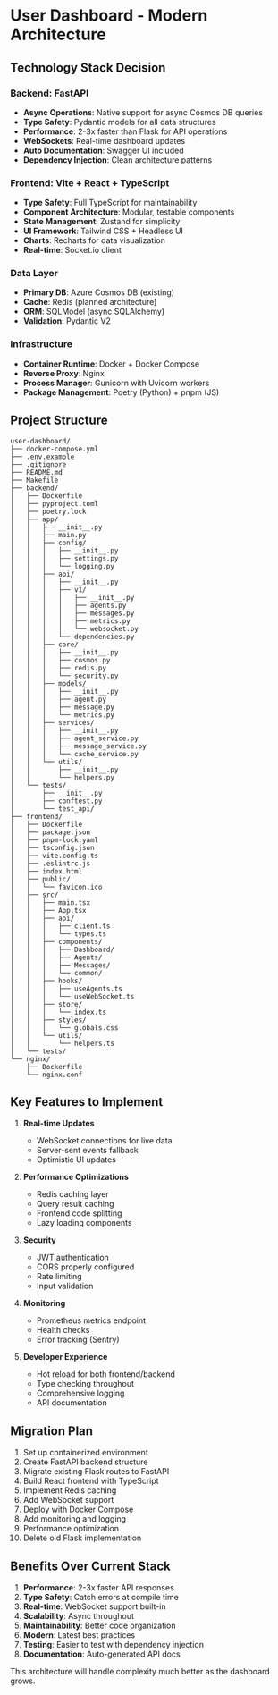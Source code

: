 # User Dashboard - Modern Architecture

## Technology Stack Decision

### Backend: FastAPI
- **Async Operations**: Native support for async Cosmos DB queries
- **Type Safety**: Pydantic models for all data structures
- **Performance**: 2-3x faster than Flask for API operations
- **WebSockets**: Real-time dashboard updates
- **Auto Documentation**: Swagger UI included
- **Dependency Injection**: Clean architecture patterns

### Frontend: Vite + React + TypeScript
- **Type Safety**: Full TypeScript for maintainability
- **Component Architecture**: Modular, testable components
- **State Management**: Zustand for simplicity
- **UI Framework**: Tailwind CSS + Headless UI
- **Charts**: Recharts for data visualization
- **Real-time**: Socket.io client

### Data Layer
- **Primary DB**: Azure Cosmos DB (existing)
- **Cache**: Redis (planned architecture)
- **ORM**: SQLModel (async SQLAlchemy)
- **Validation**: Pydantic V2

### Infrastructure
- **Container Runtime**: Docker + Docker Compose
- **Reverse Proxy**: Nginx
- **Process Manager**: Gunicorn with Uvicorn workers
- **Package Management**: Poetry (Python) + pnpm (JS)

## Project Structure

```
user-dashboard/
├── docker-compose.yml
├── .env.example
├── .gitignore
├── README.md
├── Makefile
├── backend/
│   ├── Dockerfile
│   ├── pyproject.toml
│   ├── poetry.lock
│   ├── app/
│   │   ├── __init__.py
│   │   ├── main.py
│   │   ├── config/
│   │   │   ├── __init__.py
│   │   │   ├── settings.py
│   │   │   └── logging.py
│   │   ├── api/
│   │   │   ├── __init__.py
│   │   │   ├── v1/
│   │   │   │   ├── __init__.py
│   │   │   │   ├── agents.py
│   │   │   │   ├── messages.py
│   │   │   │   ├── metrics.py
│   │   │   │   └── websocket.py
│   │   │   └── dependencies.py
│   │   ├── core/
│   │   │   ├── __init__.py
│   │   │   ├── cosmos.py
│   │   │   ├── redis.py
│   │   │   └── security.py
│   │   ├── models/
│   │   │   ├── __init__.py
│   │   │   ├── agent.py
│   │   │   ├── message.py
│   │   │   └── metrics.py
│   │   ├── services/
│   │   │   ├── __init__.py
│   │   │   ├── agent_service.py
│   │   │   ├── message_service.py
│   │   │   └── cache_service.py
│   │   └── utils/
│   │       ├── __init__.py
│   │       └── helpers.py
│   └── tests/
│       ├── __init__.py
│       ├── conftest.py
│       └── test_api/
├── frontend/
│   ├── Dockerfile
│   ├── package.json
│   ├── pnpm-lock.yaml
│   ├── tsconfig.json
│   ├── vite.config.ts
│   ├── .eslintrc.js
│   ├── index.html
│   ├── public/
│   │   └── favicon.ico
│   ├── src/
│   │   ├── main.tsx
│   │   ├── App.tsx
│   │   ├── api/
│   │   │   ├── client.ts
│   │   │   └── types.ts
│   │   ├── components/
│   │   │   ├── Dashboard/
│   │   │   ├── Agents/
│   │   │   ├── Messages/
│   │   │   └── common/
│   │   ├── hooks/
│   │   │   ├── useAgents.ts
│   │   │   └── useWebSocket.ts
│   │   ├── store/
│   │   │   └── index.ts
│   │   ├── styles/
│   │   │   └── globals.css
│   │   └── utils/
│   │       └── helpers.ts
│   └── tests/
└── nginx/
    ├── Dockerfile
    └── nginx.conf
```

## Key Features to Implement

1. **Real-time Updates**
   - WebSocket connections for live data
   - Server-sent events fallback
   - Optimistic UI updates

2. **Performance Optimizations**
   - Redis caching layer
   - Query result caching
   - Frontend code splitting
   - Lazy loading components

3. **Security**
   - JWT authentication
   - CORS properly configured
   - Rate limiting
   - Input validation

4. **Monitoring**
   - Prometheus metrics endpoint
   - Health checks
   - Error tracking (Sentry)

5. **Developer Experience**
   - Hot reload for both frontend/backend
   - Type checking throughout
   - Comprehensive logging
   - API documentation

## Migration Plan

1. Set up containerized environment
2. Create FastAPI backend structure
3. Migrate existing Flask routes to FastAPI
4. Build React frontend with TypeScript
5. Implement Redis caching
6. Add WebSocket support
7. Deploy with Docker Compose
8. Add monitoring and logging
9. Performance optimization
10. Delete old Flask implementation

## Benefits Over Current Stack

1. **Performance**: 2-3x faster API responses
2. **Type Safety**: Catch errors at compile time
3. **Real-time**: WebSocket support built-in
4. **Scalability**: Async throughout
5. **Maintainability**: Better code organization
6. **Modern**: Latest best practices
7. **Testing**: Easier to test with dependency injection
8. **Documentation**: Auto-generated API docs

This architecture will handle complexity much better as the dashboard grows.